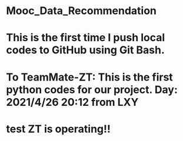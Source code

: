 # Mooc_Data_Recommendation
# This is the first time I push local codes to GitHub using Git Bash.
# To TeamMate-ZT: This is the first python codes for our project. Day: 2021/4/26 20:12 from LXY
# test ZT is operating!!
